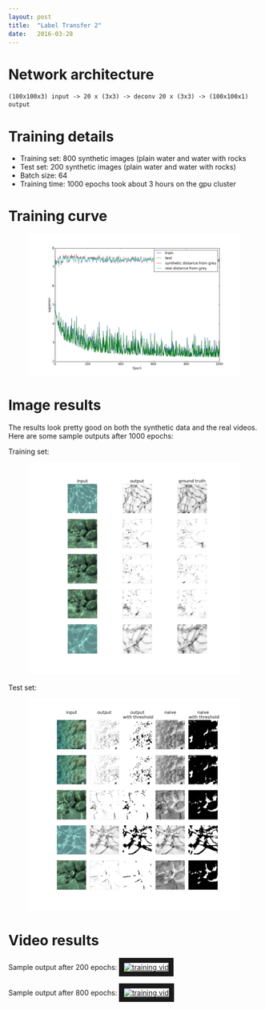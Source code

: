 ```yaml
---
layout: post
title:  "Label Transfer 2"
date:   2016-03-28
---
```


# Network architecture
    (100x100x3) input -> 20 x (3x3) -> deconv 20 x (3x3) -> (100x100x1) output

# Training details

- Training set: 800 synthetic images (plain water and water with rocks
- Test set: 200 synthetic images (plain water and water with rocks)
- Batch size: 64
- Training time: 1000 epochs took about 3 hours on the gpu cluster

# Training curve

<figure>
  <a href="/assets/transfer2/costs.png">
    <img class="preds" src='/assets/transfer2/costs.png' alt='missing' />
  </a>
</figure>


# Image results

The results look pretty good on both the synthetic data and the real videos. Here are some sample outputs after 1000 epochs:

Training set:
<figure>
  <a href="/assets/transfer2/999__preds.png">
    <img class="preds" src='/assets/transfer2/999__preds.png' alt='missing' />
  </a>
</figure>

Test set:
<figure>
  <a href="/assets/transfer2/999__testpreds.png">
    <img class="preds" src='/assets/transfer2/999__testpreds.png' alt='missing' />
  </a>
</figure>

# Video results

Sample output after 200 epochs:
<a href="https://www.youtube.com/watch?v=L0S6rrEj0KE" target="_blank"><img src="http://img.youtube.com/vi/L0S6rrEj0KE/0.jpg"
alt="training vid" width="480" height="360" border="10" /></a>


Sample output after 800 epochs:
<a href="https://www.youtube.com/watch?v=SBgB6J9RRA8" target="_blank"><img src="http://img.youtube.com/vi/SBgB6J9RRA8/0.jpg"
alt="training vid" width="480" height="360" border="10" /></a>
